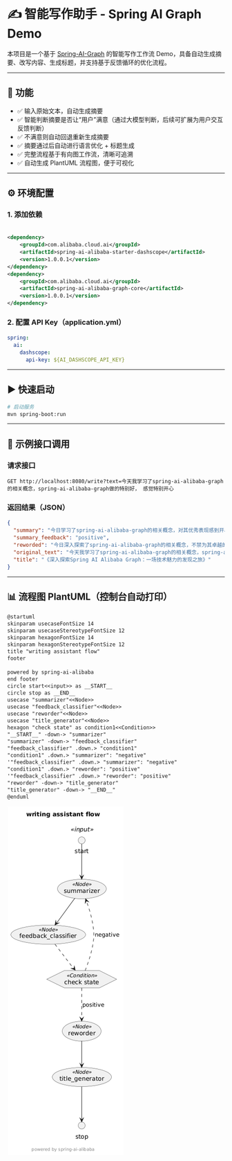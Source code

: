 # ✍️ 智能写作助手 - Spring AI Graph Demo

本项目是一个基于 [Spring-AI-Graph](https://github.com/alibaba/spring-ai-alibaba/tree/main/spring-ai-alibaba-graph)
的智能写作工作流 Demo，具备自动生成摘要、改写内容、生成标题，并支持基于反馈循环的优化流程。

---

## 🚀 功能

- ✅ 输入原始文本，自动生成摘要
- ✅ 智能判断摘要是否让“用户”满意（通过大模型判断，后续可扩展为用户交互反馈判断）
- ✅ 不满意则自动回退重新生成摘要
- ✅ 摘要通过后自动进行语言优化 + 标题生成
- ✅ 完整流程基于有向图工作流，清晰可追溯
- ✅ 自动生成 PlantUML 流程图，便于可视化

---

## ⚙️ 环境配置

### 1. 添加依赖

```xml

<dependency>
    <groupId>com.alibaba.cloud.ai</groupId>
    <artifactId>spring-ai-alibaba-starter-dashscope</artifactId>
    <version>1.0.0.1</version>
</dependency>
<dependency>
    <groupId>com.alibaba.cloud.ai</groupId>
    <artifactId>spring-ai-alibaba-graph-core</artifactId>
    <version>1.0.0.1</version>
</dependency>
```

### 2. 配置 API Key（application.yml）

```yaml
spring:
  ai:
    dashscope:
      api-key: ${AI_DASHSCOPE_API_KEY}
```

---

## ▶️ 快速启动

```bash
# 启动服务
mvn spring-boot:run
```

---

## 🧪 示例接口调用

### 请求接口

```
GET http://localhost:8080/write?text=今天我学习了spring-ai-alibaba-graph的相关概念，spring-ai-alibaba-graph做的特别好， 感觉特别开心
```

### 返回结果（JSON）

```json
{
  "summary": "今日学习了spring-ai-alibaba-graph的相关概念，对其优秀表现感到开心。",
  "summary_feedback": "positive",
  "reworded": "今日深入探索了spring-ai-alibaba-graph的相关概念，不禁为其卓越的表现而感到由衷欣喜。这一学习旅程不仅充实了我的知识库，更让我领略到这一技术的独特魅力与无限潜力。",
  "original_text": "今天我学习了spring-ai-alibaba-graph的相关概念，spring-ai-alibaba-graph做的特别好， 感觉特别开心",
  "title": "《深入探索Spring AI Alibaba Graph：一场技术魅力的发现之旅》"
}
```

---

## 📊 流程图 PlantUML（控制台自动打印）

```plantuml
@startuml
skinparam usecaseFontSize 14
skinparam usecaseStereotypeFontSize 12
skinparam hexagonFontSize 14
skinparam hexagonStereotypeFontSize 12
title "writing assistant flow"
footer

powered by spring-ai-alibaba
end footer
circle start<<input>> as __START__
circle stop as __END__
usecase "summarizer"<<Node>>
usecase "feedback_classifier"<<Node>>
usecase "reworder"<<Node>>
usecase "title_generator"<<Node>>
hexagon "check state" as condition1<<Condition>>
"__START__" -down-> "summarizer"
"summarizer" -down-> "feedback_classifier"
"feedback_classifier" .down.> "condition1"
"condition1" .down.> "summarizer": "negative"
'"feedback_classifier" .down.> "summarizer": "negative"
"condition1" .down.> "reworder": "positive"
'"feedback_classifier" .down.> "reworder": "positive"
"reworder" -down-> "title_generator"
"title_generator" -down-> "__END__"
@enduml
```

![img.png](img.png)


